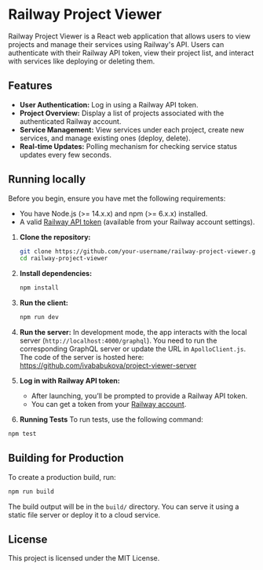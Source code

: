 
# Railway Project Viewer

Railway Project Viewer is a React web application that allows users to view projects and manage their services using Railway's API. Users can authenticate with their Railway API token, view their project list, and interact with services like deploying or deleting them.

## Features
- **User Authentication:** Log in using a Railway API token.
- **Project Overview:** Display a list of projects associated with the authenticated Railway account.
- **Service Management:** View services under each project, create new services, and manage existing ones (deploy, delete).
- **Real-time Updates:** Polling mechanism for checking service status updates every few seconds.
  
## Running locally
Before you begin, ensure you have met the following requirements:
- You have Node.js (>= 14.x.x) and npm (>= 6.x.x) installed.
- A valid [Railway API token](https://docs.railway.app/guides/public-api) (available from your Railway account settings).
  
1. **Clone the repository:**
   ```bash
   git clone https://github.com/your-username/railway-project-viewer.git
   cd railway-project-viewer
   ```

2. **Install dependencies:**
   ```bash
   npm install
   ```

3. **Run the client:**
   ```bash
   npm run dev
   ```

4. **Run the server:**
   In development mode, the app interacts with the local server (`http://localhost:4000/graphql`). You need to run the corresponding GraphQL server or update the URL in `ApolloClient.js`. The code of the server is hosted here: https://github.com/ivababukova/project-viewer-server

5. **Log in with Railway API token:**
   - After launching, you’ll be prompted to provide a Railway API token.
   - You can get a token from your [Railway account](https://railway.app/account/tokens).

6. **Running Tests**
To run tests, use the following command:
```bash
npm test
```

## Building for Production
To create a production build, run:
```bash
npm run build
```

The build output will be in the `build/` directory. You can serve it using a static file server or deploy it to a cloud service.

## License
This project is licensed under the MIT License.
